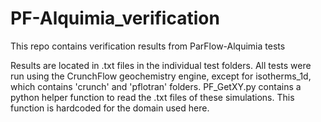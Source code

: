 # PF-Alquimia_verification
This repo contains verification results from ParFlow-Alquimia tests

Results are located in .txt files in the individual test folders. All tests were run using the CrunchFlow geochemistry engine, except for isotherms\_1d, which contains 'crunch' and 'pflotran' folders. PF\_GetXY.py contains a python helper function to read the .txt files of these simulations. This function is hardcoded for the domain used here.   
